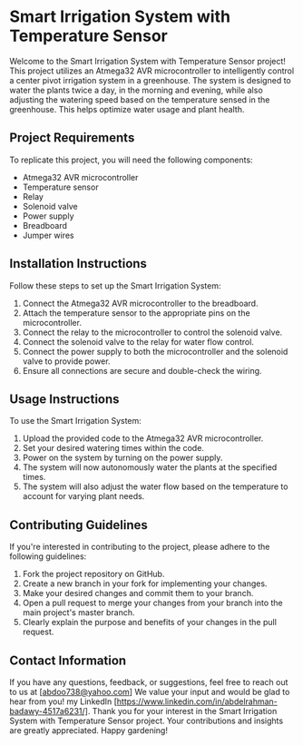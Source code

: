 # Smart Irrigation System with Temperature Sensor

Welcome to the Smart Irrigation System with Temperature Sensor project! This project utilizes an Atmega32 AVR microcontroller to intelligently control a center pivot irrigation system in a greenhouse. The system is designed to water the plants twice a day, in the morning and evening, while also adjusting the watering speed based on the temperature sensed in the greenhouse. This helps optimize water usage and plant health.

## Project Requirements

To replicate this project, you will need the following components:

- Atmega32 AVR microcontroller
- Temperature sensor
- Relay
- Solenoid valve
- Power supply
- Breadboard
- Jumper wires

## Installation Instructions

Follow these steps to set up the Smart Irrigation System:

1. Connect the Atmega32 AVR microcontroller to the breadboard.
2. Attach the temperature sensor to the appropriate pins on the microcontroller.
3. Connect the relay to the microcontroller to control the solenoid valve.
4. Connect the solenoid valve to the relay for water flow control.
5. Connect the power supply to both the microcontroller and the solenoid valve to provide power.
6. Ensure all connections are secure and double-check the wiring.

## Usage Instructions

To use the Smart Irrigation System:

1. Upload the provided code to the Atmega32 AVR microcontroller.
2. Set your desired watering times within the code.
3. Power on the system by turning on the power supply.
4. The system will now autonomously water the plants at the specified times.
5. The system will also adjust the water flow based on the temperature to account for varying plant needs.

## Contributing Guidelines

If you're interested in contributing to the project, please adhere to the following guidelines:

1. Fork the project repository on GitHub.
2. Create a new branch in your fork for implementing your changes.
3. Make your desired changes and commit them to your branch.
4. Open a pull request to merge your changes from your branch into the main project's master branch.
5. Clearly explain the purpose and benefits of your changes in the pull request.

## Contact Information

If you have any questions, feedback, or suggestions, feel free to reach out to us at [abdoo738@yahoo.com] We value your input and would be glad to hear from you!
my LinkedIn [https://www.linkedin.com/in/abdelrahman-badawy-4517a6231/].
Thank you for your interest in the Smart Irrigation System with Temperature Sensor project. Your contributions and insights are greatly appreciated. Happy gardening!